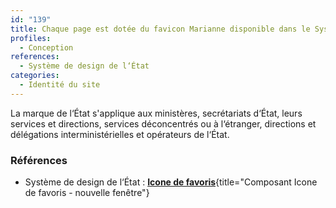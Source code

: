 ```yaml
---
id: "139"
title: Chaque page est dotée du favicon Marianne disponible dans le Système de design de l‘État
profiles:
  - Conception
references:
  - Système de design de l‘État
categories:
  - Identité du site
---
```


La marque de l‘État s'applique aux ministères, secrétariats d‘État, leurs services et directions, services déconcentrés ou à l‘étranger, directions et délégations interministérielles et opérateurs de l‘État.

### Références

* Système de design de l‘État : [**Icone de favoris**](https://www.systeme-de-design.gouv.fr/elements-d-interface/composants/icones-de-favoris){title="Composant Icone de favoris - nouvelle fenêtre"}


